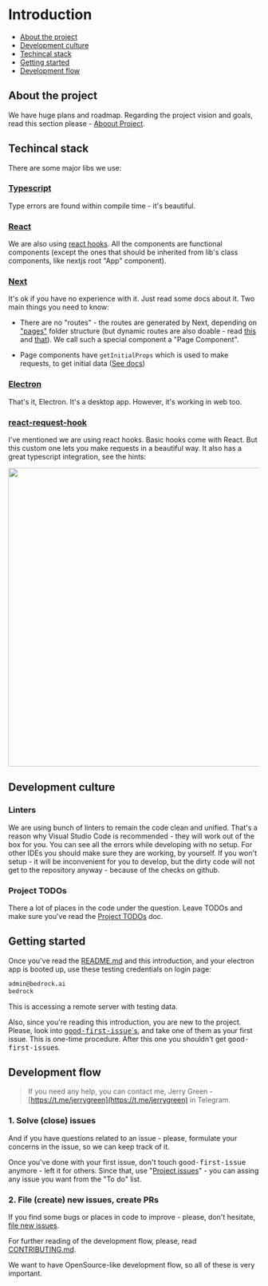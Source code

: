 # Introduction

- [About the project](#about-the-project)
- [Development culture](#development-culture)
- [Techincal stack](#techincal-stack)
- [Getting started](#getting-started)
- [Development flow](#development-flow)

## About the project

We have huge plans and roadmap. Regarding the project vision and goals, read this section please - [Aboout Project](/wiki/about-project.md).

## Techincal stack

There are some major libs we use:

### [Typescript](https://www.typescriptlang.org/)

Type errors are found within compile time - it's beautiful.

### [React](https://reactjs.org/)

We are also using [react hooks](https://reactjs.org/docs/hooks-reference.html). All the components are functional components (except the ones that should be inherited from lib's class components, like nextjs root "App" component).

### [Next](https://nextjs.org/)

It's ok if you have no experience with it. Just read some docs about it. Two main things you need to know:

- There are no "routes" - the routes are generated by Next, depending on ["pages"](https://github.com/prometheonsystems/bedrock-client2/tree/master/src/pages) folder structure (but dynamic routes are also doable - read [this](https://nextjs.org/learn/basics/create-dynamic-pages) and [that](https://nextjs.org/learn/basics/clean-urls-with-route-masking)). We call such a special component a "Page Component".

- Page components have `getInitialProps` which is used to make requests, to get initial data ([See docs](https://nextjs.org/learn/basics/fetching-data-for-pages))

### [Electron](https://electronjs.org/)

That's it, Electron. It's a desktop app. However, it's working in web too.

### [react-request-hook](https://github.com/schettino/react-request-hook)

I've mentioned we are using react hooks. Basic hooks come with React. But this custom one lets you make requests in a beautiful way. It also has a great typescript integration, see the hints:

<p align="center">
  <img src="https://raw.githubusercontent.com/schettino/react-request-hook/master/other/type-hint.png" width="599">
</p>

## Development culture

### Linters

We are using bunch of linters to remain the code clean and unified. That's a reason why Visual Studio Code is recommended - they will work out of the box for you. You can see all the errors while developing with no setup. For other IDEs you should make sure they are working, by yourself. If you won't setup - it will be inconvenient for you to develop, but the dirty code will not get to the repository anyway - because of the checks on github.

### Project TODOs

There a lot of places in the code under the question. Leave TODOs and make sure you've read the [Project TODOs](/wiki/todos.md) doc.

## Getting started

Once you've read the [README.md](/README.md) and this introduction, and your electron app is booted up, use these testing credentials on login page:

```txt
admin@bedrock.ai
bedrock
```

This is accessing a remote server with testing data.

Also, since you're reading this introduction, you are new to the project. Please, look into [<kbd>good-first-issue</kbd>`s](https://github.com/prometheonsystems/bedrock-client2/labels/good-first-issue), and take one of them as your first issue. This is one-time procedure. After this one you shouldn't get <kbd>good-first-issue</kbd>s.

## Development flow

> If you need any help, you can contact me, Jerry Green - [https://t.me/jerrygreen](https://t.me/jerrygreen) in Telegram.

### 1. Solve (close) issues

And if you have questions related to an issue - please, formulate your concerns in the issue, so we can keep track of it.

Once you've done with your first issue, don't touch <kbd>good-first-issue</kbd> anymore - left it for others. Since that, use "[Project issues](https://github.com/prometheonsystems/bedrock-client2/projects/1?fullscreen=true)" - you can assing any issue you want from the "To do" list.

### 2. File (create) new issues, create PRs

If you find some bugs or places in code to improve - please, don't hesitate, [file new issues](https://github.com/prometheonsystems/bedrock-client2/issues/new).

For further reading of the development flow, please, read [CONTRIBUTING.md](/.github/CONTRIBUTING.md).

We want to have OpenSource-like development flow, so all of these is very important.
